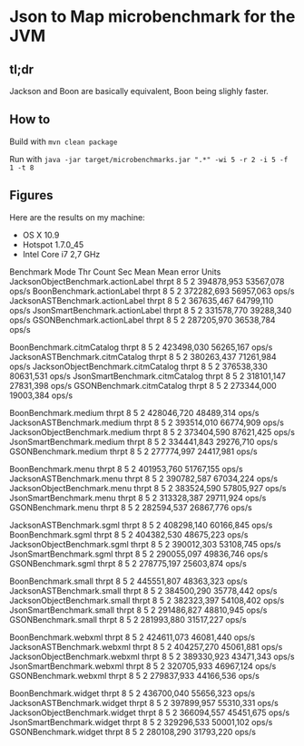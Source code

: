 # Json to Map microbenchmark for the JVM

## tl;dr

Jackson and Boon are basically equivalent, Boon being slighly faster.

## How to

Build with `mvn clean package`

Run with `java -jar target/microbenchmarks.jar ".*" -wi 5 -r 2 -i 5 -f 1 -t 8`

## Figures

Here are the results on my machine:

* OS X 10.9
* Hotspot 1.7.0_45
* Intel Core i7 2,7 GHz

Benchmark                              Mode Thr     Count  Sec         Mean   Mean error    Units
JacksonObjectBenchmark.actionLabel    thrpt   8         5    2   394878,953    53567,078    ops/s
BoonBenchmark.actionLabel             thrpt   8         5    2   372282,693    56957,063    ops/s
JacksonASTBenchmark.actionLabel       thrpt   8         5    2   367635,467    64799,110    ops/s
JsonSmartBenchmark.actionLabel        thrpt   8         5    2   331578,770    39288,340    ops/s
GSONBenchmark.actionLabel             thrpt   8         5    2   287205,970    36538,784    ops/s

BoonBenchmark.citmCatalog             thrpt   8         5    2   423498,030    56265,167    ops/s
JacksonASTBenchmark.citmCatalog       thrpt   8         5    2   380263,437    71261,984    ops/s
JacksonObjectBenchmark.citmCatalog    thrpt   8         5    2   376538,330    80631,531    ops/s
JsonSmartBenchmark.citmCatalog        thrpt   8         5    2   318101,147    27831,398    ops/s
GSONBenchmark.citmCatalog             thrpt   8         5    2   273344,000    19003,384    ops/s

BoonBenchmark.medium                  thrpt   8         5    2   428046,720    48489,314    ops/s
JacksonASTBenchmark.medium            thrpt   8         5    2   393514,010    66774,909    ops/s
JacksonObjectBenchmark.medium         thrpt   8         5    2   373404,590    87621,425    ops/s
JsonSmartBenchmark.medium             thrpt   8         5    2   334441,843    29276,710    ops/s
GSONBenchmark.medium                  thrpt   8         5    2   277774,997    24417,981    ops/s

BoonBenchmark.menu                    thrpt   8         5    2   401953,760    51767,155    ops/s
JacksonASTBenchmark.menu              thrpt   8         5    2   390782,587    67034,224    ops/s
JacksonObjectBenchmark.menu           thrpt   8         5    2   383524,590    57805,927    ops/s
JsonSmartBenchmark.menu               thrpt   8         5    2   313328,387    29711,924    ops/s
GSONBenchmark.menu                    thrpt   8         5    2   282594,537    26867,776    ops/s

JacksonASTBenchmark.sgml              thrpt   8         5    2   408298,140    60166,845    ops/s
BoonBenchmark.sgml                    thrpt   8         5    2   404382,530    48675,223    ops/s
JacksonObjectBenchmark.sgml           thrpt   8         5    2   390012,303    53108,745    ops/s
JsonSmartBenchmark.sgml               thrpt   8         5    2   290055,097    49836,746    ops/s
GSONBenchmark.sgml                    thrpt   8         5    2   278775,197    25603,874    ops/s

BoonBenchmark.small                   thrpt   8         5    2   445551,807    48363,323    ops/s
JacksonASTBenchmark.small             thrpt   8         5    2   384500,290    35778,442    ops/s
JacksonObjectBenchmark.small          thrpt   8         5    2   382323,397    54108,402    ops/s
JsonSmartBenchmark.small              thrpt   8         5    2   291486,827    48810,945    ops/s
GSONBenchmark.small                   thrpt   8         5    2   281993,880    31517,227    ops/s

BoonBenchmark.webxml                  thrpt   8         5    2   424611,073    46081,440    ops/s
JacksonASTBenchmark.webxml            thrpt   8         5    2   404257,270    45061,881    ops/s
JacksonObjectBenchmark.webxml         thrpt   8         5    2   389330,923    43471,343    ops/s
JsonSmartBenchmark.webxml             thrpt   8         5    2   320705,933    46967,124    ops/s
GSONBenchmark.webxml                  thrpt   8         5    2   279837,933    44166,536    ops/s

BoonBenchmark.widget                  thrpt   8         5    2   436700,040    55656,323    ops/s
JacksonASTBenchmark.widget            thrpt   8         5    2   397899,957    55310,331    ops/s
JacksonObjectBenchmark.widget         thrpt   8         5    2   366094,557    45451,675    ops/s
JsonSmartBenchmark.widget             thrpt   8         5    2   329296,533    50001,102    ops/s
GSONBenchmark.widget                  thrpt   8         5    2   280108,290    31793,220    ops/s